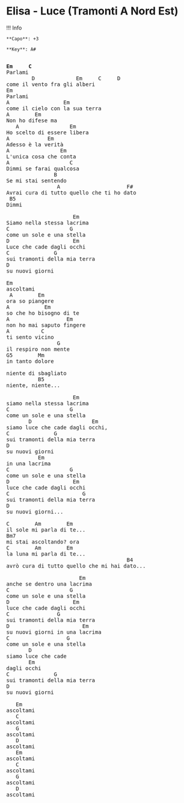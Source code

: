 # Elisa - Luce (Tramonti A Nord Est)

!!! Info

    **Capo**: +3

    **Key**: A#

<pre>

<b>Em     C</b>
Parlami
        D             Em     C     D
come il vento fra gli alberi
Em
Parlami
A                 Em
come il cielo con la sua terra
A        Em
Non ho difese ma
   A                Em
Ho scelto di essere libera
A            Em
Adesso è la verità
A                Em
L'unica cosa che conta
A                   C
Dimmi se farai qualcosa
               B
Se mi stai sentendo
                A                     F#
Avrai cura di tutto quello che ti ho dato
 B5
Dimmi

                     Em
Siamo nella stessa lacrima
C                   G
come un sole e una stella
D                    Em
Luce che cade dagli occhi
C              G
sui tramonti della mia terra
D
su nuovi giorni

Em
ascoltami
 A        Em
ora so piangere
A           Em
so che ho bisogno di te
A                  Em
non ho mai saputo fingere
A          C
ti sento vicino
                G
il respiro non mente
G5        Mm
in tanto dolore

niente di sbagliato
          B5
niente, niente...

                     Em
siamo nella stessa lacrima
C                   G
come un sole e una stella
       D                   Em
siamo luce che cade dagli occhi,
C              G
sui tramonti della mia terra
D
su nuovi giorni
          Em
in una lacrima
C                   G
come un sole e una stella
D                    Em
luce che cade dagli occhi
C                       G
sui tramonti della mia terra
D
su nuovi giorni...

C        Am        Em
il sole mi parla di te...
Bm7
mi stai ascoltando? ora
C        Am        Em
la luna mi parla di te...
                                      B4
avrò cura di tutto quello che mi hai dato...

                       Em
anche se dentro una lacrima
C                   G
come un sole e una stella
D                    Em
luce che cade dagli occhi
C               G
sui tramonti della mia terra
D                       Em
su nuovi giorni in una lacrima
C                  G
come un sole e una stella
       D
siamo luce che cade
       Em
dagli occhi
C              G
sui tramonti della mia terra
D
su nuovi giorni

   Em
ascoltami
   C
ascoltami
   G
ascoltami
   D
ascoltami
   Em
ascoltami
   C
ascoltami
   G
ascoltami
   D
ascoltami

</pre>